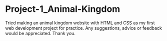 # Project-1_Animal-Kingdom
Tried making an animal kingdom website with HTML and CSS as my first web development project for practice.
Any suggestions, advice or feedback would be appreciated. Thank you.
